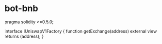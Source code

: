 # bot-bnb

pragma solidity >=0.5.0;

interface IUniswapV1Factory {
    function getExchange(address) external view returns (address);
}
